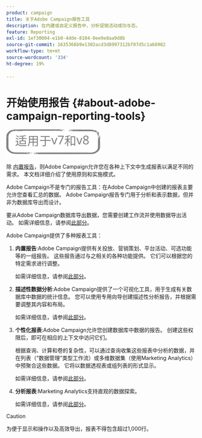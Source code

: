 ```yaml
---
product: campaign
title: 关于Adobe Campaign报告工具
description: 在内建或自定义报告中，分析促销活动成功与否。
feature: Reporting
exl-id: 1ef30004-e1b0-4dde-8104-0ee9e8aa9d8b
source-git-commit: 1635366b9e1302acd3d8997312bf07d5c1a68982
workflow-type: tm+mt
source-wordcount: '334'
ht-degree: 19%

---
```


# 开始使用报告 {#about-adobe-campaign-reporting-tools}

![](../../assets/common.svg)

除 [内置报告](../../reporting/using/about-campaign-built-in-reports.md)，则Adobe Campaign允许您在各种上下文中生成报表以满足不同的需求。 本文档详细介绍了使用原则和实施模式。

Adobe Campaign不是专门的报告工具：在Adobe Campaign中创建的报表主要允许您查看汇总的数据。 Adobe Campaign报告专门用于分析和表示数据，但并非为数据库导出而设计。

要从Adobe Campaign数据库导出数据，您需要创建工作流并使用数据导出活动。 如需详细信息，请参阅[此部分](../../workflow/using/about-action-activities.md)。

Adobe Campaign提供了多种报表工具：

1. **内置报告**:Adobe Campaign提供有关投放、营销策划、平台活动、可选功能等的一组报告。 这些报告通过与之相关的各种功能提供。 它们可以根据您的特定需求进行调整。

   如需详细信息，请参阅[此部分](../../reporting/using/about-campaign-built-in-reports.md)。

1. **描述性数据分析**:Adobe Campaign提供了一个可视化工具，用于生成有关数据库中数据的统计信息。 您可以使用专用向导创建描述性分析报告，并根据需要调整其内容和布局。

   如需详细信息，请参阅[此部分](../../reporting/using/about-descriptive-analysis.md)。

1. **个性化报表**:Adobe Campaign允许您创建数据库中数据的报告。 创建这些权限后，即可在相应的上下文中访问它们。

   根据查询、计算和卷的复杂性，可以通过查询收集这些报表中分析的数据，并在列表（“数据管理”类型工作流）或多维数据集（使用Marketing Analytics）中预聚合这些数据。 它将以数据透视表或组列表的形式显示。

   如需详细信息，请参阅[此部分](../../reporting/using/about-reports-creation-in-campaign.md)。

1. **分析报表**:Marketing Analytics支持直观的数据探索。

   如需详细信息，请参阅[此部分](../../reporting/using/ac-cubes.md)。

>[!CAUTION]
>
>为便于显示和操作以及高效导出，报表不得包含超过1,000行。
